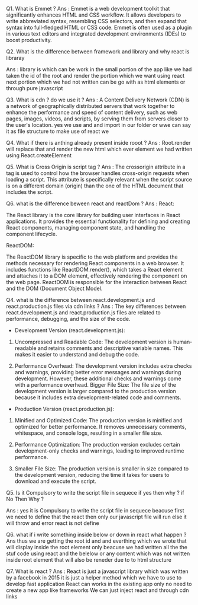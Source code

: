 Q1. What is Emmet ?
Ans : Emmet is a web development toolkit that significantly enhances HTML and CSS workflow. It allows developers to write abbreviated syntax, resembling CSS selectors, and then expand that syntax into full-fledged HTML or CSS code. Emmet is often used as a plugin in various text editors and integrated development environments (IDEs) to boost productivity.


Q2. What is the difference between framework and library and why react is libraray 

Ans : library is which can be work in the small portion of the app like we had taken the id of the root and render the portion which we want using react 
      next portion which we had not written can be go with as html elements or through pure javascript 

Q3. What is cdn ? do we use it ?
Ans : A Content Delivery Network (CDN) is a network of geographically distributed servers that work together to enhance the performance and speed of content delivery, such as web pages, images, videos, and scripts, by serving them from servers closer to the user's location.
yes we use and and import in our folder or wwe can say it as file structure to make use of react we

Q4. What if there is anthing already present inside rooot ?
Ans : Root.render will replace that and render the new html which ever element we had written using React.createElement


Q5. What is Cross Origin  is  script tag  ?
Ans : The crossorigin attribute in a  tag is used to control how the browser handles cross-origin requests when loading a script. This attribute is specifically relevant when the script source is on a different domain (origin) than the one of the HTML document that includes the script.


Q6. what is the difference beween react and reactDom ?
Ans : React:

The React library is the core library for building user interfaces in React applications.
It provides the essential functionality for defining and creating React components, managing component state, and handling the component lifecycle.


ReactDOM:

The ReactDOM library is specific to the web platform and provides the methods necessary for rendering React components in a web browser.
It includes functions like ReactDOM.render(), which takes a React element and attaches it to a DOM element, effectively rendering the component on the web page.
ReactDOM is responsible for the interaction between React and the DOM (Document Object Model.


Q4. what is the difference between react.development.js and react.production.js files via cdn links ?
Ans : The key differences between react.development.js and react.production.js files are related to performance, debugging, and the size of the code.


* Development Version (react.development.js):

1. Uncompressed and Readable Code: The development version is human-readable and retains comments and descriptive variable names. This makes it easier to understand and debug the code.

2. Performance Overhead: The development version includes extra checks and warnings, providing better error messages and warnings during development. However, these additional checks and warnings come with a performance overhead.
Bigger File Size: The file size of the development version is larger compared to the production version because it includes extra development-related code and comments.

* Production Version (react.production.js):

1. Minified and Optimized Code: The production version is minified and optimized for better performance. It removes unnecessary comments, whitespace, and console logs, resulting in a smaller file size.

2. Performance Optimization: The production version excludes certain development-only checks and warnings, leading to improved runtime performance.

3. Smaller File Size: The production version is smaller in size compared to the development version, reducing the time it takes for users to download and execute the script.

Q5. Is it Compulsory to write the script file in sequece if yes then why ? if No Then Why ? 

Ans : yes it is Compulsory to write the script file in sequece  beacuse first we need to define that the react then only our javascript file will run
      else it will throw and error react is not define 


Q6. what if i write something inside below or down in react what happen ?
Ans thus we are getting the root id and and everthing which we wrote that will display inside the root element only beacuse we had written all the 
    the stuf code using react and the belelow or any content which was not written inside root element that will also be reneder due to to html structure 

<!-- Important Question -->
Q7. What is react ?
Ans : React is just a javascript library which was written by a facebook in 2015 it is just a helper method which we have to use to develop fast application 
      React can works in the existing app only no need to create a new app like frameworks We can just inject react and through cdn links 


